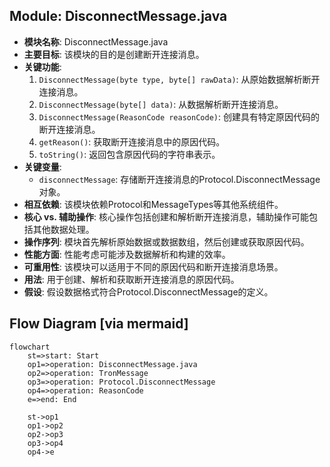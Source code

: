 ## Module: DisconnectMessage.java
- **模块名称**: DisconnectMessage.java
- **主要目标**: 该模块的目的是创建断开连接消息。
- **关键功能**: 
   1. `DisconnectMessage(byte type, byte[] rawData)`: 从原始数据解析断开连接消息。
   2. `DisconnectMessage(byte[] data)`: 从数据解析断开连接消息。
   3. `DisconnectMessage(ReasonCode reasonCode)`: 创建具有特定原因代码的断开连接消息。
   4. `getReason()`: 获取断开连接消息中的原因代码。
   5. `toString()`: 返回包含原因代码的字符串表示。
- **关键变量**: 
   - `disconnectMessage`: 存储断开连接消息的Protocol.DisconnectMessage对象。
- **相互依赖**: 该模块依赖Protocol和MessageTypes等其他系统组件。
- **核心 vs. 辅助操作**: 核心操作包括创建和解析断开连接消息，辅助操作可能包括其他数据处理。
- **操作序列**: 模块首先解析原始数据或数据数组，然后创建或获取原因代码。
- **性能方面**: 性能考虑可能涉及数据解析和构建的效率。
- **可重用性**: 该模块可以适用于不同的原因代码和断开连接消息场景。
- **用法**: 用于创建、解析和获取断开连接消息的原因代码。
- **假设**: 假设数据格式符合Protocol.DisconnectMessage的定义。
## Flow Diagram [via mermaid]
```mermaid
flowchart
    st=>start: Start
    op1=>operation: DisconnectMessage.java
    op2=>operation: TronMessage
    op3=>operation: Protocol.DisconnectMessage
    op4=>operation: ReasonCode
    e=>end: End

    st->op1
    op1->op2
    op2->op3
    op3->op4
    op4->e
```
